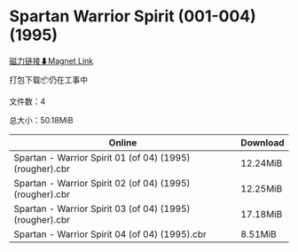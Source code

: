 # Spartan Warrior Spirit (001-004)(1995)

[磁力链接⬇Magnet Link](magnet:?xt=urn:btih:307ce5cfe33f8bf4edefed45b82b5c2267e3ca2e&dn=Spartan%20Warrior%20Spirit%20%28001-004%29%281995%29)

打包下载📦仍在工事中

文件数：4

总大小：50.18MiB

Online | Download
--- | ---
Spartan - Warrior Spirit 01 (of 04) (1995) (rougher).cbr | 12.24MiB
Spartan - Warrior Spirit 02 (of 04) (1995) (rougher).cbr | 12.25MiB
Spartan - Warrior Spirit 03 (of 04) (1995) (rougher).cbr | 17.18MiB
Spartan - Warrior Spirit 04 (of 04) (1995).cbr | 8.51MiB